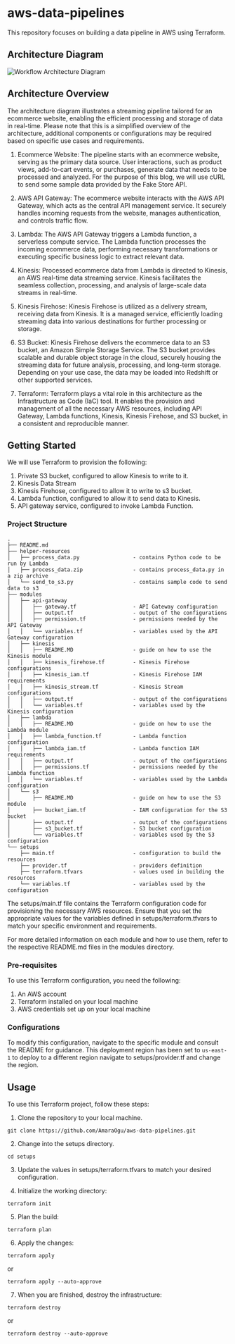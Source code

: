 # aws-data-pipelines

This repository focuses on building a data pipeline in AWS using Terraform.  



## Architecture Diagram  
![Workflow Architecture Diagram](https://miro.medium.com/v2/resize:fit:4800/format:webp/1*Tgnf0390Vw_owgSHBBGU5g.png) 

## Architecture Overview  
The architecture diagram illustrates a streaming pipeline tailored for an ecommerce website, enabling the efficient processing and storage of data in real-time.
Please note that this is a simplified overview of the architecture, additional components or configurations may be required based on specific use cases and requirements.  

1. Ecommerce Website: The pipeline starts with an ecommerce website, serving as the primary data source. User interactions, such as product views, add-to-cart events, or purchases, generate data that needs to be processed and analyzed. For the purpose of this blog, we will use cURL to send some sample data provided by the Fake Store API.

2. AWS API Gateway: The ecommerce website interacts with the AWS API Gateway, which acts as the central API management service. It securely handles incoming requests from the website, manages authentication, and controls traffic flow.
   
3. Lambda: The AWS API Gateway triggers a Lambda function, a serverless compute service. The Lambda function processes the incoming ecommerce data, performing necessary transformations or executing specific business logic to extract relevant data.

4. Kinesis: Processed ecommerce data from Lambda is directed to Kinesis, an AWS real-time data streaming service. Kinesis facilitates the seamless collection, processing, and analysis of large-scale data streams in real-time.

5. Kinesis Firehose: Kinesis Firehose is utilized as a delivery stream, receiving data from Kinesis. It is a managed service, efficiently loading streaming data into various destinations for further processing or storage.

6. S3 Bucket: Kinesis Firehose delivers the ecommerce data to an S3 bucket, an Amazon Simple Storage Service. The S3 bucket provides scalable and durable object storage in the cloud, securely housing the streaming data for future analysis, processing, and long-term storage. Depending on your use case, the data may be loaded into Redshift or other supported services.

7. Terraform: Terraform plays a vital role in this architecture as the Infrastructure as Code (IaC) tool. It enables the provision and management of all the necessary AWS resources, including API Gateway, Lambda functions, Kinesis, Kinesis Firehose, and S3 bucket, in a consistent and reproducible manner.  

## Getting Started
We will use Terraform to provision the following:
1. Private S3 bucket, configured to allow Kinesis to write to it.
2. Kinesis Data Stream
3. Kinesis Firehose, configured to allow it to write to s3 bucket.
4. Lambda function, configured to allow it to send data to Kinesis.
5. API gateway service, configured to invoke Lambda Function.

### Project Structure

```
.
├── README.md 
├── helper-resources 
│   ├── process_data.py                 - contains Python code to be run by Lambda
│   ├── process_data.zip                - contains process_data.py in a zip archive
│   └── send_to_s3.py                   - contains sample code to send data to s3
├── modules
│   ├── api-gateway
│   │   ├── gateway.tf                  - API Gateway configuration
│   │   ├── output.tf                   - output of the configurations
│   │   ├── permission.tf               - permissions needed by the API Gateway
│   │   └── variables.tf                - variables used by the API Gateway configuration
│   ├── kinesis
│   │   ├── README.MD                   - guide on how to use the Kinesis module
│   │   ├── kinesis_firehose.tf         - Kinesis Firehose configurations
│   │   ├── kinesis_iam.tf              - Kinesis Firehose IAM requirements
│   │   ├── kinesis_stream.tf           - Kinesis Stream configurations
│   │   ├── output.tf                   - output of the configurations
│   │   └── variables.tf                - variables used by the Kinesis configuration
│   ├── lambda
│   │   ├── README.MD                   - guide on how to use the Lambda module
│   │   ├── lambda_function.tf          - Lambda function configuration
│   │   ├── lambda_iam.tf               - Lambda function IAM requirements
│   │   ├── output.tf                   - output of the configurations
│   │   ├── permissions.tf              - permissions needed by the Lambda function
│   │   └── variables.tf                - variables used by the Lambda configuration
│   └── s3
│       ├── README.MD                   - guide on how to use the S3 module
│       ├── bucket_iam.tf               - IAM configuration for the S3 bucket
│       ├── output.tf                   - output of the configurations
│       ├── s3_bucket.tf                - S3 bucket configuration
│       └── variables.tf                - variables used by the S3 configuration
└── setups
    ├── main.tf                         - configuration to build the resources
    ├── provider.tf                     - providers definition
    ├── terraform.tfvars                - values used in building the resources
    └── variables.tf                    - variables used by the configuration

```

The setups/main.tf file contains the Terraform configuration code for provisioning the necessary AWS resources. Ensure that you set the appropriate values for the variables defined in setups/terraform.tfvars to match your specific environment and requirements.

For more detailed information on each module and how to use them, refer to the respective README.md files in the modules directory.

### Pre-requisites
To use this Terraform configuration, you need the following:

1. An AWS account
2. Terraform installed on your local machine
3. AWS credentials set up on your local machine

### Configurations 
To modify this configuration, navigate to the specific module and consult the README for guidance.
This deployment region has been set to `us-east-1` to deploy to a different region navigate to setups/provider.tf and change the region.

## Usage
To use this Terraform project, follow these steps:

1. Clone the repository to your local machine.
```
git clone https://github.com/AmaraOgu/aws-data-pipelines.git
```
2. Change into the setups directory. 
```
cd setups
```
3. Update the values in setups/terraform.tfvars to match your desired configuration.

4. Initialize the working directory:
```
terraform init
```
5. Plan the build:
```
terraform plan 
```
6. Apply the changes:
```
terraform apply 
```
or   
```
terraform apply --auto-approve
```
7. When you are finished, destroy the infrastructure:
```
terraform destroy 
```
or 
```
terraform destroy --auto-approve
```   
